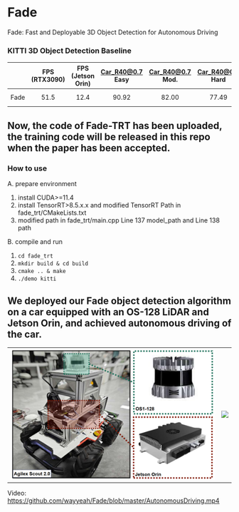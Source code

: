 # Fade
Fade: Fast and Deployable 3D Object Detection for Autonomous Driving
### KITTI 3D Object Detection Baseline
|                                             | FPS (RTX3090) | FPS (Jetson Orin)| Car_R40@0.7 Easy| Car_R40@0.7 Mod. | Car_R40@0.7 Hard  | download | download(TensorRT) | 
|---------------------------------------------|:-------:|:-------:|:-------:|:-------:|:-------:|:---------:|:---------:|
| Fade | 51.5 | 12.4 |90.92 | 82.00 | 77.49 | [model-50M](https://drive.google.com/file/d/1NlOdfU745UfT0ptywPhEhBhevAPdzib0/view?usp=sharing) |  [model-25M](https://drive.google.com/file/d/1Zsb3n7xR25IWWENYK1Igff6fNzSQOPgP/view?usp=sharing) | 
## Now, the code of Fade-TRT has been uploaded, the training code will be released in this repo when the paper has been accepted.
### How to use
A. prepare environment
  1. install CUDA>=11.4
  2. install TensorRT>8.5.x.x and modified TensorRT Path in fade_trt/CMakeLists.txt
  3. modified path in fade_trt/main.cpp Line 137 model_path and Line 138 path
     
B. compile and run
  1. ```cd fade_trt```
  2. ```mkdir build & cd build ```
  3. ```cmake .. & make ```
  4. ``` ./demo kitti ```

## We deployed our Fade object detection algorithm on a car equipped with an OS-128 LiDAR and Jetson Orin, and achieved autonomous driving of the car.

<table>
  <tr>
    <td align="center">
      <img src="https://github.com/wayyeah/Fade/blob/master/car.png" width="500">
    </td>
    <td align="center">
      <img src="https://github.com/user-attachments/assets/f03e2a0f-12ff-4b82-b4a0-178dd2e6f26c" width="180">
    </td>
    
  </tr>
</table>

Video: https://github.com/wayyeah/Fade/blob/master/AutonomousDriving.mp4
